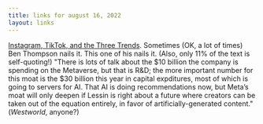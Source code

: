 ```yaml
---
title: links for august 16, 2022
layout: links
---
```


[Instagram, TikTok, and the Three Trends](https://stratechery.com/2022/instagram-tiktok-and-the-three-trends/). Sometimes (OK, a lot of times) Ben Thompson nails it. This one of his nails it. (Also, only 11% of the text is self-quoting!) "There is lots of talk about the $10 billion the company is spending on the Metaverse, but that is R&amp;D; the more important number for this moat is the $30 billion this year in capital expditures, most of which is going to servers for AI. That AI is doing recommendations now, but Meta’s moat will only deepen if Lessin is right about a future where creators can be taken out of the equation entirely, in favor of artificially-generated content." (*Westworld*, anyone?)
